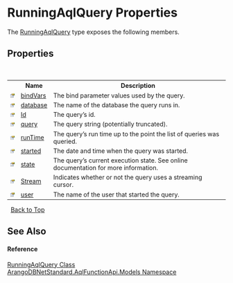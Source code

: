 # RunningAqlQuery Properties
 

The <a href="571ec4fc-5ea2-71c7-9b85-42e3b47d7d9e">RunningAqlQuery</a> type exposes the following members.


## Properties
&nbsp;<table><tr><th></th><th>Name</th><th>Description</th></tr><tr><td>![Public property](media/pubproperty.gif "Public property")</td><td><a href="4cd4b7c7-864b-2325-c2cb-0d2c812914c6">bindVars</a></td><td>
The bind parameter values used by the query.</td></tr><tr><td>![Public property](media/pubproperty.gif "Public property")</td><td><a href="0677a1e1-77b5-84cf-86a8-0738c71825f9">database</a></td><td>
The name of the database the query runs in.</td></tr><tr><td>![Public property](media/pubproperty.gif "Public property")</td><td><a href="e20c19e5-43a5-31ae-d38b-caeb6d78f13d">Id</a></td><td>
The query’s id.</td></tr><tr><td>![Public property](media/pubproperty.gif "Public property")</td><td><a href="e31d92b0-f8a8-8940-54c6-cfff4dbafc56">query</a></td><td>
The query string (potentially truncated).</td></tr><tr><td>![Public property](media/pubproperty.gif "Public property")</td><td><a href="3cc281c5-d335-765f-e53f-a240f0a969c5">runTime</a></td><td>
The query’s run time up to the point the list of queries was queried.</td></tr><tr><td>![Public property](media/pubproperty.gif "Public property")</td><td><a href="4e7786a5-1c8e-1d39-58f0-7cf810004b0e">started</a></td><td>
The date and time when the query was started.</td></tr><tr><td>![Public property](media/pubproperty.gif "Public property")</td><td><a href="768abbd3-be40-07d9-263d-a02f02230f75">state</a></td><td>
The query’s current execution state. See online documentation for more information.</td></tr><tr><td>![Public property](media/pubproperty.gif "Public property")</td><td><a href="c18586f9-253d-eb88-627f-a7a18be84e41">Stream</a></td><td>
Indicates whether or not the query uses a streaming cursor.</td></tr><tr><td>![Public property](media/pubproperty.gif "Public property")</td><td><a href="fef5103d-2dd0-0727-dcfc-81f31f2add5a">user</a></td><td>
The name of the user that started the query.</td></tr></table>&nbsp;
<a href="#runningaqlquery-properties">Back to Top</a>

## See Also


#### Reference
<a href="571ec4fc-5ea2-71c7-9b85-42e3b47d7d9e">RunningAqlQuery Class</a><br /><a href="e03acbe1-782e-533e-7ffe-cd51613ed54f">ArangoDBNetStandard.AqlFunctionApi.Models Namespace</a><br />